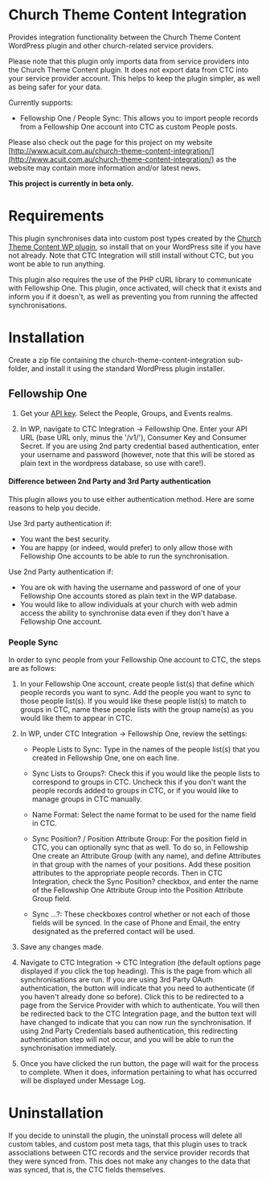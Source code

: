 # Church Theme Content Integration

Provides integration functionality between the Church Theme Content WordPress plugin and other church-related service
providers.

Please note that this plugin only imports data from service providers into the Church Theme Content plugin.
It does not export data from CTC into your service provider account. This helps to keep the plugin simpler, as well as
being safer for your data.

Currently supports:

- Fellowship One / People Sync: This allows you to import people records from a Fellowship One account into CTC as
 custom People posts.

Please also check out the page for this project on my website
[http://www.acuit.com.au/church-theme-content-integration/](http://www.acuit.com.au/church-theme-content-integration/)
as the website may contain more information and/or latest news.

**This project is currently in beta only.**

# Requirements

This plugin synchronises data into custom post types created by the
[Church Theme Content WP plugin](http://wordpress.org/plugins/church-theme-content/), so install that on your WordPress
site if you have not already. Note that CTC Integration will still install without CTC, but you wont be able to run
anything.

This plugin also requires the use of the PHP cURL library to communicate with Fellowship One.
This plugin, once activated, will check that it exists and inform you if it doesn't, as well as preventing you from
running the affected synchronisations.

# Installation

Create a zip file containing the church-theme-content-integration sub-folder, and install it using the standard
WordPress plugin installer.

## Fellowship One

1. Get your [API key](http://developer.fellowshipone.com/key/). Select the People, Groups, and Events realms.

2. In WP, navigate to CTC Integration -> Fellowship One. Enter your API URL (base URL only, minus the '/v1/'),
Consumer Key and Consumer Secret.
If you are using 2nd party credential based authentication, enter your username and password (however, note that this
will be stored as plain text in the wordpress database, so use with care!).

#### Difference between 2nd Party and 3rd Party authentication

This plugin allows you to use either authentication method. Here are some reasons to help you decide.

Use 3rd party authentication if:

- You want the best security.
- You are happy (or indeed, would prefer) to only allow those with Fellowship One accounts to be able to run the
synchronisation.

Use 2nd Party authentication if:

- You are ok with having the username and password of one of your Fellowship One accounts stored as plain text
in the WP database.
- You would like to allow individuals at your church with web admin access the ability to synchronise data even if
 they don't have a Fellowship One account.

### People Sync

In order to sync people from your Fellowship One account to CTC, the steps are as follows:

1. In your Fellowship One account, create people list(s) that define which people records you want to sync. Add the people
you want to sync to those people list(s). If you would like these people list(s) to match to groups in CTC,
name these people lists with the group name(s) as you would like them to appear in CTC.

2. In WP, under CTC Integration -> Fellowship One, review the settings:

	- People Lists to Sync: Type in the names of the people list(s) that you created in Fellowship One, one on each line.

	- Sync Lists to Groups?: Check this if you would like the people lists to correspond to groups in CTC. Uncheck this if
	 you don't want the people records added to groups in CTC, or if you would like to manage groups in CTC manually.

	- Name Format: Select the name format to be used for the name field in CTC.

	- Sync Position? / Position Attribute Group: For the position field in CTC, you can optionally sync that as well. To do so,
	in Fellowship One create an Attribute Group (with any name), and define Attributes in that group with the names of
	your positions. Add these position attributes to the appropriate people records. Then in CTC Integration, check the
	Sync Position? checkbox, and enter the name of the Fellowship One Attribute Group into the Position Attribute Group field.

	- Sync ...?: These checkboxes control whether or not each of those fields will be synced. In the case of Phone and Email,
	the entry designated as the preferred contact will be used.

3. Save any changes made.

4. Navigate to CTC Integration -> CTC Integration (the default options page displayed if you click the top heading).
This is the page from which all synchronisations are run. If you are using 3rd Party OAuth authentication, the button
will indicate that you need to authenticate (if you haven't already done so before). Click this to be redirected to a
page from the Service Provider with which to authenticate. You will then be redirected back to the CTC Integration page,
and the button text will have changed to indicate that you can now run the synchronisation. If using 2nd Party
Credentials based authentication, this redirecting authentication step will not occur, and you will be able to run the
synchronisation immediately.

5. Once you have clicked the run button, the page will wait for the process to complete. When it does, information
pertaining to what has occurred will be displayed under Message Log.

# Uninstallation

If you decide to uninstall the plugin, the uninstall process will delete all custom tables, and custom post meta tags,
  that this plugin uses to track associations between CTC records and the service provider records that they were
  synced from. This does not make any changes to the data that was synced, that is, the CTC fields themselves.